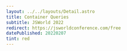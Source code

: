 ```yaml
---
layout: ../../layouts/Detail.astro
title: Container Queries
subtitle: JSWorld 2022
redirect: https://jsworldconference.com/free
datePublished: 20220207
tint: red
---
```

